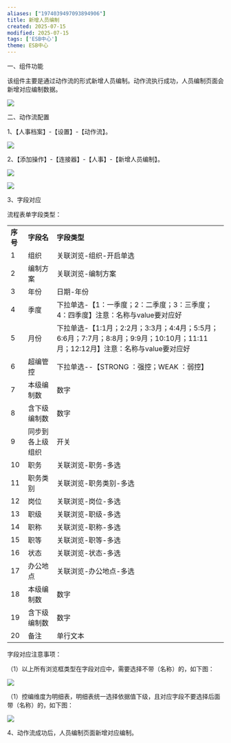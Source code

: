 ```yaml
---
aliases: ["1974039497093894906"]
title: 新增人员编制
created: 2025-07-15
modified: 2025-07-15
tags: ['ESB中心']
theme: ESB中心
---
```


一、组件功能

该组件主要是通过动作流的形式新增人员编制。动作流执行成功，人员编制页面会新增对应编制数据。

![](c1a7663490d29e3b8b72b9be54ec9dc7.jpg)

二、动作流配置

1、【人事档案】-【设置】-【动作流】。

![](6e52ad8aebe05c8a3f48fe5f319f4e8b.jpg)

2、【添加操作】-【连接器】-【人事】-【新增人员编制】。

![](0cb67b2d24e4a1e1d7eea84a5037295b.jpg)

![](bd2502c3accc68f3cca7d25fad357940.jpg)

3、字段对应

流程表单字段类型：

|  |  |  |
| --- | --- | --- |
| **序号** | **字段名** | **字段类型** |
| 1 | 组织 | 关联浏览-组织-开启单选 |
| 2 | 编制方案 | 关联浏览-编制方案 |
| 3 | 年份 | 日期-年份 |
| 4 | 季度 | 下拉单选-【1：一季度；2：二季度；3：三季度；4：四季度】注意：名称与value要对应好 |
| 5 | 月份 | 下拉单选-【1:1月；2:2月；3:3月；4:4月；5:5月；6:6月；7:7月；8:8月；9:9月；10:10月；11:11月；12:12月】注意：名称与value要对应好 |
| 6 | 超编管控 | 下拉单选--【STRONG ：强控；WEAK ：弱控】 |
| 7 | 本级编制数 | 数字 |
| 8 | 含下级编制数 | 数字 |
| 9 | 同步到各上级组织 | 开关 |
| 10 | 职务 | 关联浏览-职务-多选 |
| 11 | 职务类别 | 关联浏览-职务类别-多选 |
| 12 | 岗位 | 关联浏览-岗位-多选 |
| 13 | 职级 | 关联浏览-职级-多选 |
| 14 | 职称 | 关联浏览-职称-多选 |
| 15 | 职等 | 关联浏览-职等-多选 |
| 16 | 状态 | 关联浏览-状态-多选 |
| 17 | 办公地点 | 关联浏览-办公地点-多选 |
| 18 | 本级编制数 | 数字 |
| 19 | 含下级编制数 | 数字 |
| 20 | 备注 | 单行文本 |

字段对应注意事项：

（1）以上所有浏览框类型在字段对应中，需要选择不带（名称）的，如下图：

![](2c74ecf6277e77409aafdfec740a2735.jpg)

（1）控编维度为明细表，明细表统一选择依据值下级，且对应字段不要选择后面带（名称）的，如下图：

![](62d2af4adfe5419bf827f1e9c5686457.jpg)

4、动作流成功后，人员编制页面新增对应编制。